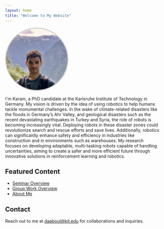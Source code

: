 ```yaml
---
layout: home
title: "Welcome to My Website"
---
```


<img src="/assets/IMG_1.JPEG" alt="Karam at work" style="width: 200px; height: 200px; border-radius: 50%; object-fit: cover; border: 3px solid #ccc;">

I'm Karam, a PhD candidate at the Karlsruhe Institute of Technology in Germany. My vision is driven by the idea of using robotics to help humans tackle monumental challenges. In the wake of climate-related disasters like the floods in Germany’s Ahr Valley, and geological disasters such as the recent devastating earthquakes in Turkey and Syria, the role of robots is becoming increasingly vital. Deploying robots in these disaster zones could revolutionize search and rescue efforts and save lives. Additionally, robotics can significantly enhance safety and efficiency in industries like construction and in environments such as warehouses. My research focuses on developing adaptable, multi-tasking robots capable of handling uncertainties, aiming to create a safer and more efficient future through innovative solutions in reinforcement learning and robotics.

## Featured Content
- [Seminar Overview](/posts/2024-06-01-seminar)
- [Group Work Overview](/posts/2024-06-01-praktikum)
- [About Me](/about)

## Contact
Reach out to me at [daaboul@kit.edu](mailto:daaboul@kit.edu) for collaborations and inquiries.
